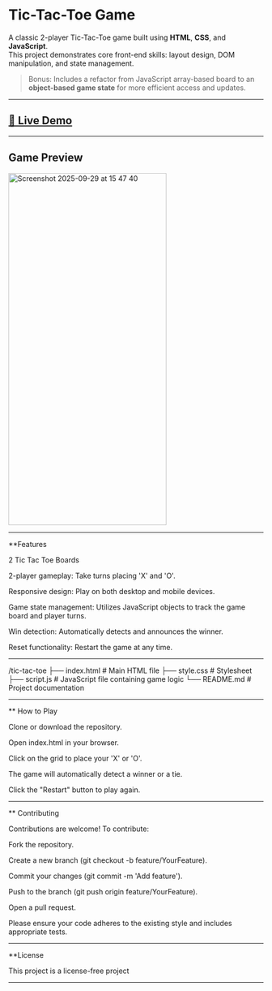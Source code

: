 # Tic-Tac-Toe Game

A classic 2-player Tic-Tac-Toe game built using **HTML**, **CSS**, and **JavaScript**.  
This project demonstrates core front-end skills: layout design, DOM manipulation, and state management.

> Bonus: Includes a refactor from JavaScript array-based board to an **object-based game state** for more efficient access and updates.

---

## [🔗 Live Demo](https://angelbelroth.github.io/game-TicTacToe/)

---

## Game Preview

<img width="312" height="694" alt="Screenshot 2025-09-29 at 15 47 40" src="https://github.com/user-attachments/assets/1d32f0fd-974d-4ab6-9a70-f6da6e6b0b29" />


---

**Features

2 Tic Tac Toe Boards

2-player gameplay: Take turns placing 'X' and 'O'.

Responsive design: Play on both desktop and mobile devices.

Game state management: Utilizes JavaScript objects to track the game board and player turns.

Win detection: Automatically detects and announces the winner.

Reset functionality: Restart the game at any time.

---

/tic-tac-toe
├── index.html       # Main HTML file
├── style.css        # Stylesheet
├── script.js        # JavaScript file containing game logic
└── README.md        # Project documentation

---

** How to Play

Clone or download the repository.

Open index.html in your browser.

Click on the grid to place your 'X' or 'O'.

The game will automatically detect a winner or a tie.

Click the "Restart" button to play again.

___

** Contributing

Contributions are welcome! To contribute:

Fork the repository.

Create a new branch (git checkout -b feature/YourFeature).

Commit your changes (git commit -m 'Add feature').

Push to the branch (git push origin feature/YourFeature).

Open a pull request.

Please ensure your code adheres to the existing style and includes appropriate tests.

___

**License

This project is a license-free project

___
